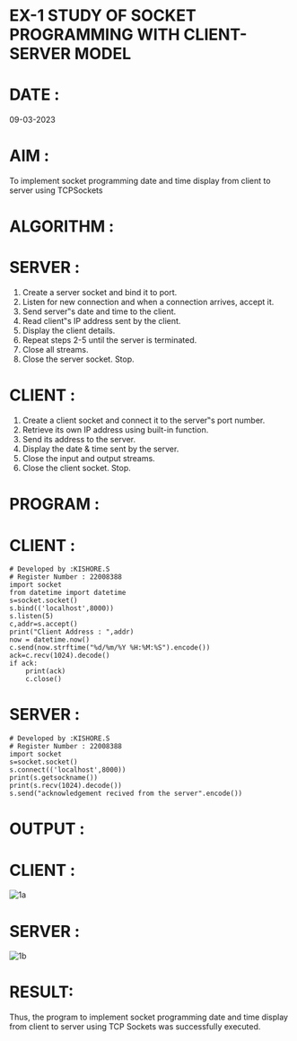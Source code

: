 # EX-1 STUDY OF SOCKET PROGRAMMING WITH CLIENT-SERVER MODEL
# DATE : 
09-03-2023
# AIM :
To implement socket programming date and time display from client to server using TCPSockets

# ALGORITHM :
# SERVER :
1. Create a server socket and bind it to port.
2. Listen for new connection and when a connection arrives, accept it.
3. Send server‟s date and time to the client.
4. Read client‟s IP address sent by the client.
5. Display the client details.
6. Repeat steps 2-5 until the server is terminated.
7. Close all streams.
8. Close the server socket.
Stop.
# CLIENT :
1. Create a client socket and connect it to the server‟s port number.
2. Retrieve its own IP address using built-in function.
3. Send its address to the server.
4. Display the date & time sent by the server.
5. Close the input and output streams.
6. Close the client socket.
Stop.
# PROGRAM :
# CLIENT :
```
# Developed by :KISHORE.S
# Register Number : 22008388
import socket
from datetime import datetime
s=socket.socket()
s.bind(('localhost',8000))
s.listen(5)
c,addr=s.accept()
print("Client Address : ",addr)
now = datetime.now()
c.send(now.strftime("%d/%m/%Y %H:%M:%S").encode())
ack=c.recv(1024).decode()
if ack:
    print(ack)
    c.close()
```
# SERVER :
```
# Developed by :KISHORE.S
# Register Number : 22008388
import socket
s=socket.socket()
s.connect(('localhost',8000))
print(s.getsockname())
print(s.recv(1024).decode())
s.send("acknowledgement recived from the server".encode())
```
# OUTPUT :
# CLIENT :
![1a](https://github.com/Kishore2o/19CS406-EX-1/assets/118679883/f0864b2b-8a38-48e9-b609-0a71a46cd1d0)

# SERVER :
![1b](https://github.com/Kishore2o/19CS406-EX-1/assets/118679883/1cd30196-99d8-46f0-b588-e2f49380887d)

# RESULT:
Thus, the program to implement socket programming date and time display from client to server using TCP Sockets was successfully executed.
